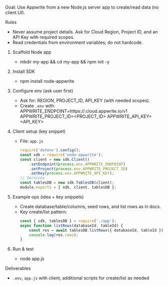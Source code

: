 Goal: Use Appwrite from a new Node.js server app to create/read data (no client UI).

Rules

- Never assume project details. Ask for Cloud Region, Project ID, and an API Key with required scopes.
- Read credentials from environment variables; do not hardcode.

1. Scaffold Node app
    - mkdir my-app && cd my-app && npm init -y

2. Install SDK
    - npm install node-appwrite

3. Configure env (ask user first)
    - Ask for: REGION, PROJECT_ID, API_KEY (with needed scopes).
    - Create `.env` with:
      APPWRITE_ENDPOINT=https://<REGION>.cloud.appwrite.io/v1
      APPWRITE_PROJECT_ID=<PROJECT_ID>
      APPWRITE_API_KEY=<API_KEY>

4. Client setup (key snippet)
    - File: `app.js`
        ```js
        require('dotenv').config();
        const sdk = require('node-appwrite');
        const client = new sdk.Client()
            .setEndpoint(process.env.APPWRITE_ENDPOINT)
            .setProject(process.env.APPWRITE_PROJECT_ID)
            .setKey(process.env.APPWRITE_API_KEY);
        // Services
        const tablesDB = new sdk.TablesDB(client);
        module.exports = { sdk, client, tablesDB };
        ```

5. Example ops (idea + key snippets)
    - Create database/table/columns, seed rows, and list rows as in docs.
    - Key create/list pattern:
        ```js
        const { sdk, tablesDB } = require('./app');
        async function listRows(databaseId, tableId) {
            const res = await tablesDB.listRows({ databaseId, tableId });
            console.log(res.rows);
        }
        ```

6. Run & test
    - node app.js

Deliverables

- `.env`, `app.js` with client, additional scripts for create/list as needed
